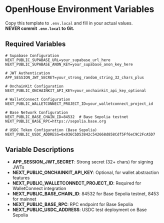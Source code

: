# OpenHouse Environment Variables

Copy this template to `.env.local` and fill in your actual values.  
**NEVER commit `.env.local` to Git.**

## Required Variables

```env
# Supabase Configuration
NEXT_PUBLIC_SUPABASE_URL=your_supabase_url_here
NEXT_PUBLIC_SUPABASE_ANON_KEY=your_supabase_anon_key_here

# JWT Authentication
APP_SESSION_JWT_SECRET=your_strong_random_string_32_chars_plus

# OnchainKit Configuration
NEXT_PUBLIC_ONCHAINKIT_API_KEY=your_onchainkit_api_key_optional

# WalletConnect Configuration
NEXT_PUBLIC_WALLETCONNECT_PROJECT_ID=your_walletconnect_project_id

# Base Network Configuration
NEXT_PUBLIC_BASE_CHAIN_ID=84532  # Base Sepolia testnet
NEXT_PUBLIC_BASE_RPC=https://sepolia.base.org

# USDC Token Configuration (Base Sepolia)
NEXT_PUBLIC_USDC_ADDRESS=0x036CbD53842c542668d858Cdf5Ff6eC9C2FcA5D7
```

## Variable Descriptions

- **APP_SESSION_JWT_SECRET**: Strong secret (32+ chars) for signing JWTs
- **NEXT_PUBLIC_ONCHAINKIT_API_KEY**: Optional, for wallet abstraction features
- **NEXT_PUBLIC_WALLETCONNECT_PROJECT_ID**: Required for WalletConnect integration
- **NEXT_PUBLIC_BASE_CHAIN_ID**: 84532 for Base Sepolia testnet, 8453 for mainnet
- **NEXT_PUBLIC_BASE_RPC**: RPC endpoint for Base Sepolia
- **NEXT_PUBLIC_USDC_ADDRESS**: USDC test deployment on Base Sepolia 